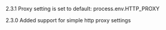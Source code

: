 2.3.1
Proxy setting is set to default: process.env.HTTP_PROXY

2.3.0
Added support for simple http proxy settings
